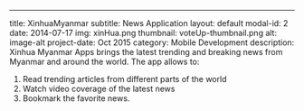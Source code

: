 ---
title: XinhuaMyanmar
subtitle: News Application
layout: default
modal-id: 2
date: 2014-07-17
img: xinHua.png
thumbnail: voteUp-thumbnail.png
alt: image-alt
project-date: Oct 2015
category: Mobile Development
description: Xinhua Myanmar Apps brings the latest trending and breaking news from Myanmar and around the world. The app allows to:</br>
1) Read trending articles from different parts of the world
2) Watch video coverage of the latest news
3) Bookmark the favorite news.
